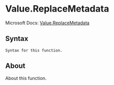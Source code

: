 # Value.ReplaceMetadata

Microsoft Docs: [Value.ReplaceMetadata](https://docs.microsoft.com/en-us/powerquery-m/value-replacemetadata)

## Syntax

```
Syntax for this function.
```

## About

About this function.

